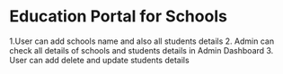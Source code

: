 # Education Portal for Schools

1.User can add schools name and also all students details 
2. Admin can check all details of schools and students details in Admin Dashboard 
3. User can add delete and update students details 
